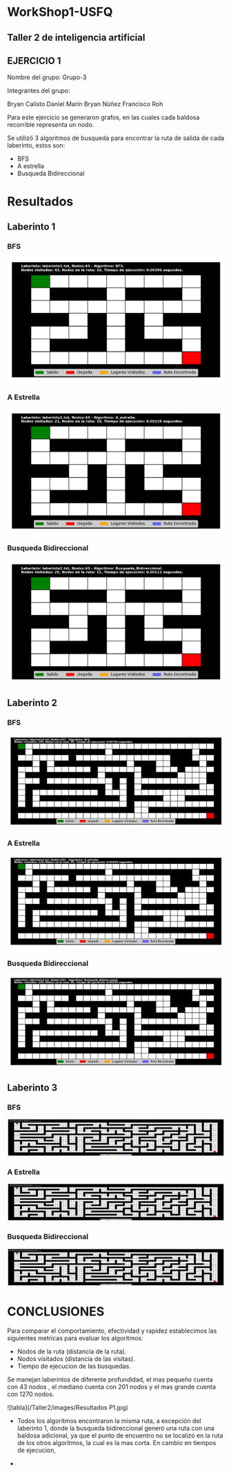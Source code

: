 # WorkShop1-USFQ
## Taller 2 de inteligencia artificial
## EJERCICIO 1

Nombre del grupo: Grupo-3

Integrantes del grupo:

Bryan Calisto
Daniel Marín
Bryan Núñez
Francisco Roh

Para este ejercicio se generaron grafos, en las cuales cada baldosa recorrible representa un nodo.

Se utilizó 3 algoritmos de busqueda para encontrar la ruta de salida de cada laberinto, estos son:
- BFS
- A estrella
- Busqueda Bidireccional



# Resultados

## Laberinto 1

### BFS
![lab1BFS](/Taller2/images/laberinto1.txt_BFS.gif)
### A Estrella
![lab1AE](/Taller2/images/laberinto1.txt_A_estrella.gif)
### Busqueda Bidireccional
![lab1BB](/Taller2/images/laberinto1.txt_Busqueda_Bidireccional.gif)

## Laberinto 2

### BFS
![lab2BFS](/Taller2/images/laberinto2.txt_BFS.gif)
### A Estrella
![lab2AE](/Taller2/images/laberinto2.txt_A_estrella.gif)
### Busqueda Bidireccional
![lab2BB](/Taller2/images/laberinto2.txt_Busqueda_Bidireccional.gif)

## Laberinto 3

### BFS
![lab3BFS](/Taller2/images/laberinto3.txt_BFS.gif)
### A Estrella
![lab3AE](/Taller2/images/laberinto3.txt_A_estrella.gif)
### Busqueda Bidireccional
![lab3BB](/Taller2/images/laberinto3.txt_Busqueda_Bidireccional.gif)

# CONCLUSIONES
Para comparar el comportamiento, efectividad y rapidez establecimos las siguientes metricas para evaluar los algoritmos:
- Nodos de la ruta (distancia de la ruta).
- Nodos visitados (distancia de las visitas).
- Tiempo de ejecucion de las busquedas.

Se manejan laberintos de diferente profundidad, el mas pequeño cuenta con 43 nodos , el mediano cuenta con 201 nodos y el mas grande cuenta con 1270 nodos. 

![tabla](/Taller2/images/Resultados P1.jpg)

- Todos los algoritmos encontraron la misma ruta, a excepción del laberinto 1, donde la busqueda bidireccional generó una ruta con una baldosa adicional, ya que el punto de encuentro no se localizó en la ruta de los otros algoritmos, la cual es la mas corta. En cambio en tiempos de ejecucion, 

- 
  

 